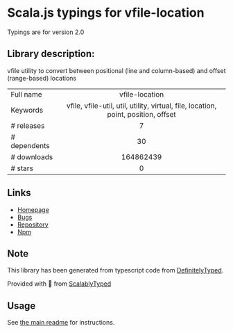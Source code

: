 
# Scala.js typings for vfile-location

Typings are for version 2.0

## Library description:
vfile utility to convert between positional (line and column-based) and offset (range-based) locations

|                    |                 |
| ------------------ | :-------------: |
| Full name          | vfile-location |
| Keywords           | vfile, vfile-util, util, utility, virtual, file, location, point, position, offset |
| # releases         | 7 |
| # dependents       | 30 |
| # downloads        | 164862439 |
| # stars            | 0 |

## Links
- [Homepage](https://github.com/vfile/vfile-location#readme)
- [Bugs](https://github.com/vfile/vfile-location/issues)
- [Repository](https://github.com/vfile/vfile-location)
- [Npm](https://www.npmjs.com/package/vfile-location)
    


## Note
This library has been generated from typescript code from [DefinitelyTyped](https://definitelytyped.org).

Provided with :purple_heart: from [ScalablyTyped](https://github.com/oyvindberg/ScalablyTyped)

## Usage
See [the main readme](../../readme.md) for instructions.


